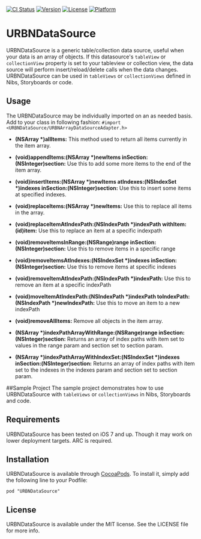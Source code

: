 [![CI Status](http://img.shields.io/travis/urbn/URBNDataSource.svg?style=flat)](https://travis-ci.org/urbn/URBNDataSource)
[![Version](https://img.shields.io/cocoapods/v/URBNDataSource.svg?style=flat)](http://cocoadocs.org/docsets/URBNDataSource)
[![License](https://img.shields.io/cocoapods/l/URBNDataSource.svg?style=flat)](http://cocoadocs.org/docsets/URBNDataSource)
[![Platform](https://img.shields.io/cocoapods/p/URBNDataSource.svg?style=flat)](http://cocoadocs.org/docsets/URBNDataSource)

# URBNDataSource
URBNDataSource is a generic table/collection data source, useful when your data is an array of objects.  If this datasource's `tableView` or `collectionView` property is set to your tableview or collection view, the data source will perform insert/reload/delete calls when the data changes.  URBNDataSource can be used in `tableViews` or `collectionViews` defined in Nibs, Storyboards or code.

## Usage
The URBNDataSource may be individually imported on an as needed basis. Add to your class in following fashion: ```#import <URBNDataSource/URBNArrayDataSourceAdapter.h>```

* __(NSArray *)allItems:__ This method used to return all items currently in the item array.

* __(void)appendItems:(NSArray *)newItems inSection:(NSInteger)section:__ Use this to add some more items to the end of the item array.

* __(void)insertItems:(NSArray *)newItems atIndexes:(NSIndexSet *)indexes inSection:(NSInteger)section:__ Use this to insert some items at specified indexes.

* __(void)replaceItems:(NSArray *)newItems:__ Use this to replace all items in the array.

* __(void)replaceItemAtIndexPath:(NSIndexPath *)indexPath withItem:(id)item:__ Use this to replace an item at a specific indexpath 

* __(void)removeItemsInRange:(NSRange)range inSection:(NSInteger)section:__ Use this to remove items in a specific range

* __(void)removeItemsAtIndexes:(NSIndexSet *)indexes inSection:(NSInteger)section:__ Use this to remove items at specific indexes

* __(void)removeItemAtIndexPath:(NSIndexPath *)indexPath:__ Use this to remove an item at a specific indexPath

* __(void)moveItemAtIndexPath:(NSIndexPath *)indexPath toIndexPath:(NSIndexPath *)newIndexPath:__ Use this to move an item to a new indexPath

* __(void)removeAllItems:__ Remove all objects in the item array.

* __(NSArray *)indexPathArrayWithRange:(NSRange)range inSection:(NSInteger)section:__ Returns an array of index paths with item set to values in the range param and section set to section param.

* __(NSArray *)indexPathArrayWithIndexSet:(NSIndexSet *)indexes inSection:(NSInteger)section:__ Returns an array of index paths with item set to the indexes in the indexes param and section set to section param.

##Sample Project
The sample project demonstrates how to use URBNDataSource with `tableViews` or `collectionViews` in Nibs, Storyboards and code.

## Requirements
URBNDataSource has been tested on iOS 7 and up. Though it may work on lower deployment targets. ARC is required.

## Installation
URBNDataSource is available through [CocoaPods](http://cocoapods.org). To install
it, simply add the following line to your Podfile:

    pod "URBNDataSource"

## License

URBNDataSource is available under the MIT license. See the LICENSE file for more info.

